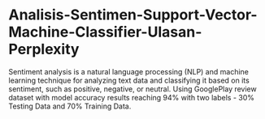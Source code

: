 # Analisis-Sentimen-Support-Vector-Machine-Classifier-Ulasan-Perplexity
Sentiment analysis is a natural language processing (NLP) and machine learning technique for analyzing text data and classifying it based on its sentiment, such as positive, negative, or neutral. Using GooglePlay review dataset with model accuracy results reaching 94% with two labels - 30% Testing Data and 70% Training Data.
